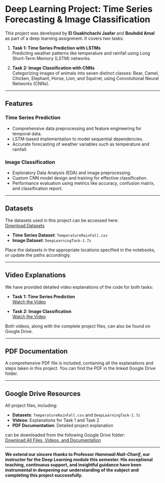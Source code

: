 # Deep Learning Project: Time Series Forecasting & Image Classification  

This project was developed by **El Ouakhchachi Jaafar** and **Bouhdid Amal** as part of a deep learning assignment. It covers two tasks:  

1. **Task 1: Time Series Prediction with LSTMs**  
   Predicting weather patterns like temperature and rainfall using Long Short-Term Memory (LSTM) networks.  

2. **Task 2: Image Classification with CNNs**  
   Categorizing images of animals into seven distinct classes: Bear, Camel, Chicken, Elephant, Horse, Lion, and Squirrel, using Convolutional Neural Networks (CNNs).  

---

## Features  

### Time Series Prediction  
- Comprehensive data preprocessing and feature engineering for temporal data.  
- LSTM-based implementation to model sequential dependencies.  
- Accurate forecasting of weather variables such as temperature and rainfall.  

### Image Classification  
- Exploratory Data Analysis (EDA) and image preprocessing.  
- Custom CNN model design and training for effective classification.  
- Performance evaluation using metrics like accuracy, confusion matrix, and classification report.  

---

## Datasets  

The datasets used in this project can be accessed here:  
[Download Datasets](https://drive.google.com/drive/u/0/folders/19sdUaXdAt-9uIeDQCKvSrR_OiZq3KKOI)  

- **Time Series Dataset**: `TemperatureRainFall.csv`  
- **Image Dataset**: `DeepLearningTask-1.7z`  

Place the datasets in the appropriate locations specified in the notebooks, or update the paths accordingly.  

---

## Video Explanations  

We have provided detailed video explanations of the code for both tasks:  

- **Task 1: Time Series Prediction**  
  [Watch the Video]([#](https://drive.google.com/file/d/1N35cApKuyJMMv7Ar5HZI5rkiRb4aFLpu/view?t=6)) 

- **Task 2: Image Classification**  
  [Watch the Video]([#](https://drive.google.com/file/d/1_w0GiKacvmP4_yAdohQ8dScfFzwvcrxq/view?t=1)) 

Both videos, along with the complete project files, can also be found on Google Drive.  

---

## PDF Documentation  

A comprehensive PDF file is included, containing all the explanations and steps taken in this project. You can find the PDF in the linked Google Drive folder.  

---

## Google Drive Resources  

All project files, including:  
- **Datasets**: `TemperatureRainFall.csv` and `DeepLearningTask-1.7z`  
- **Videos**: Explanations for Task 1 and Task 2  
- **PDF Documentation**: Detailed project explanation  

can be downloaded from the following Google Drive folder:  
[Download All Files, Videos, and Documentation](https://drive.google.com/drive/u/0/folders/19sdUaXdAt-9uIeDQCKvSrR_OiZq3KKOI)  

---
**We extend our sincere thanks to Professor ***Hammadi Nait-Charif***, our instructor for the Deep Learning module this semester. His exceptional teaching, continuous support, and insightful guidance have been instrumental in deepening our understanding of the subject and completing this project successfully.**







